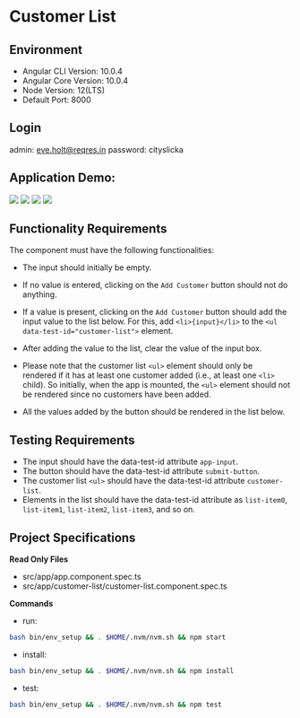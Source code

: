 # Customer List

## Environment 
- Angular CLI Version: 10.0.4
- Angular Core Version: 10.0.4
- Node Version: 12(LTS)
- Default Port: 8000
## Login
admin: eve.holt@reqres.in
password: cityslicka

## Application Demo:


![](https://imgur.com/2sIVIBk)
![](https://imgur.com/hoAA0dR)
![](https://imgur.com/yUzmKwR)
![](https://imgur.com/VI52MF9)


## Functionality Requirements

The component must have the following functionalities:

- The input should initially be empty.

- If no value is entered, clicking on the `Add Customer` button should not do anything.

- If a value is present, clicking on the `Add Customer` button should add the input value to the list below. For this, add `<li>{input}</li>` to the `<ul data-test-id="customer-list">` element.

- After adding the value to the list, clear the value of the input box.

- Please note that the customer list `<ul>` element should only be rendered if it has at least one customer added (i.e., at least one `<li>` child). So initially, when the app is mounted, the `<ul>` element should not be rendered since no customers have been added.

- All the values added by the button should be rendered in the list below.

## Testing Requirements

- The input should have the data-test-id attribute `app-input`.
- The button should have the data-test-id attribute `submit-button`.
- The customer list `<ul>` should have the data-test-id attribute `customer-list`.
- Elements in the list should have the data-test-id attribute as `list-item0`, `list-item1`, `list-item2`, `list-item3`, and so on.

## Project Specifications

**Read Only Files**
- src/app/app.component.spec.ts
- src/app/customer-list/customer-list.component.spec.ts

**Commands**
- run: 
```bash
bash bin/env_setup && . $HOME/.nvm/nvm.sh && npm start
```
- install: 
```bash
bash bin/env_setup && . $HOME/.nvm/nvm.sh && npm install
```
- test: 
```bash
bash bin/env_setup && . $HOME/.nvm/nvm.sh && npm test
```
